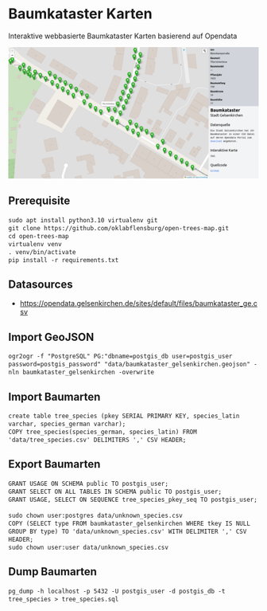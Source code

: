 # Baumkataster Karten

Interaktive webbasierte Baumkataster Karten basierend auf Opendata 


![Screenshot Baumkataster Karte](https://raw.githubusercontent.com/oklabflensburg/open-trees-map/main/baumkataster_gelsenkirchen.png)


## Prerequisite

```
sudo apt install python3.10 virtualenv git
git clone https://github.com/oklabflensburg/open-trees-map.git
cd open-trees-map
virtualenv venv
. venv/bin/activate
pip install -r requirements.txt
```


## Datasources

- https://opendata.gelsenkirchen.de/sites/default/files/baumkataster_ge.csv


## Import GeoJSON

```
ogr2ogr -f "PostgreSQL" PG:"dbname=postgis_db user=postgis_user password=postgis_password" "data/baumkataster_gelsenkirchen.geojson" -nln baumkataster_gelsenkirchen -overwrite
```


## Import Baumarten

```
create table tree_species (pkey SERIAL PRIMARY KEY, species_latin varchar, species_german varchar);
COPY tree_species(species_german, species_latin) FROM 'data/tree_species.csv' DELIMITERS ',' CSV HEADER;
```


## Export Baumarten

```
GRANT USAGE ON SCHEMA public TO postgis_user;
GRANT SELECT ON ALL TABLES IN SCHEMA public TO postgis_user;
GRANT USAGE, SELECT ON SEQUENCE tree_species_pkey_seq TO postgis_user;

sudo chown user:postgres data/unknown_species.csv
COPY (SELECT type FROM baumkataster_gelsenkirchen WHERE tkey IS NULL GROUP BY type) TO 'data/unknown_species.csv' WITH DELIMITER ',' CSV HEADER;
sudo chown user:user data/unknown_species.csv
```


## Dump Baumarten

```
pg_dump -h localhost -p 5432 -U postgis_user -d postgis_db -t tree_species > tree_species.sql
```

